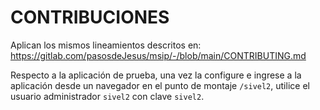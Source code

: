 # CONTRIBUCIONES

Aplican los mismos lineamientos descritos en:
<https://gitlab.com/pasosdeJesus/msip/-/blob/main/CONTRIBUTING.md>

Respecto a la aplicación de prueba, una vez la configure e ingrese 
a la aplicación desde un navegador en el punto de montaje `/sivel2`,
utilice el usuario administrador `sivel2` con clave `sivel2`.


